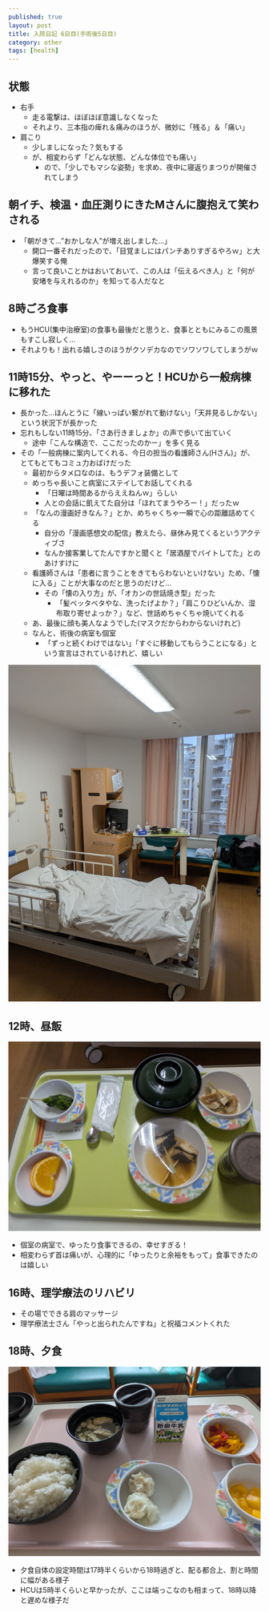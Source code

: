 ```yaml
---
published: true
layout: post
title: 入院日記 6日目(手術後5日目)
category: other
tags: [health]
---
```


## 状態

- 右手
  - 走る電撃は、ほぼほぼ意識しなくなった
  - それより、三本指の痺れ＆痛みのほうが、微妙に「残る」＆「痛い」
- 肩こり
  - 少しましになった？気もする
  - が、相変わらず「どんな状態、どんな体位でも痛い」
    - ので、「少しでもマシな姿勢」を求め、夜中に寝返りまつりが開催されてしまう

## 朝イチ、検温・血圧測りにきたMさんに腹抱えて笑わされる

- 「朝がきて…”おかしな人”が増え出しました…」
  - 開口一番それだったので、「目覚ましにはパンチありすぎるやろｗ」と大爆笑する俺
  - 言って良いことかはおいておいて、この人は「伝えるべき人」と「何が安堵を与えれるのか」を知ってる人だなと

## 8時ごろ食事

- もうHCU(集中治療室)の食事も最後だと思うと、食事とともにみるこの風景もすこし寂しく…
- それよりも！出れる嬉しさのほうがクソデカなのでソワソワしてしまうがｗ

## 11時15分、やっと、やーーっと！HCUから一般病棟に移れた

- 長かった…ほんとうに「線いっぱい繋がれて動けない」「天井見るしかない」という状況下が長かった
- 忘れもしない11時15分、「さあ行きましょか」の声で歩いて出ていく
  - 途中「こんな構造で、ここだったのかー」を多く見る
- その「一般病棟に案内してくれる、今日の担当の看護師さん(Hさん)」が、とてもとてもコミュ力おばけだった
  - 最初からタメ口なのは、もうデフォ装備として
  - めっちゃ長いこと病室にステイしてお話してくれる
    - 「日曜は時間あるからええねんｗ」らしい
    - 人との会話に飢えてた自分は「ほれてまうやろー！」だったｗ
  - 「なんの漫画好きなん？」とか、めちゃくちゃ一瞬で心の距離詰めてくる
    - 自分の「漫画感想文の配信」教えたら、昼休み見てくるというアクティブさ
    - なんか接客業してたんですかと聞くと「居酒屋でバイトしてた」とのあけすけに
  - 看護師さんは「患者に言うことをきてもらわないといけない」ため、「懐に入る」ことが大事なのだと思うのだけど…
    - その「懐の入り方」が、「オカンの世話焼き型」だった
      - 「髪ベッタベタやな、洗ったげよか？」「肩こりひどいんか、湿布取り寄せよっか？」など、世話めちゃくちゃ焼いてくれる
  - あ、最後に顔も美人なようでした(マスクだからわからないけれど)
  - なんと、術後の病室も個室
    - 「ずっと続くわけではない」「すぐに移動してもらうことになる」という宣言はされているけれど、嬉しい

![個室全景](/images/other/photos/PXL_20250608_090513456.jpg)

## 12時、昼飯

![昼食](/images/other/photos/PXL_20250608_085421770.jpg)

- 個室の病室で、ゆったり食事できるの、幸せすぎる！
- 相変わらず首は痛いが、心理的に「ゆったりと余裕をもって」食事できたのは嬉しい

## 16時、理学療法のリハビリ

- その場でできる肩のマッサージ
- 理学療法士さん「やっと出られたんですね」と祝福コメントくれた

## 18時、夕食

![昼食](/images/other/photos/PXL_20250608_224854682.jpg)

- 夕食自体の設定時間は17時半くらいから18時過ぎと、配る都合上、割と時間に幅がある様子
- HCUは5時半くらいと早かったが、ここは端っこなのも相まって、18時以降と遅めな様子だ
